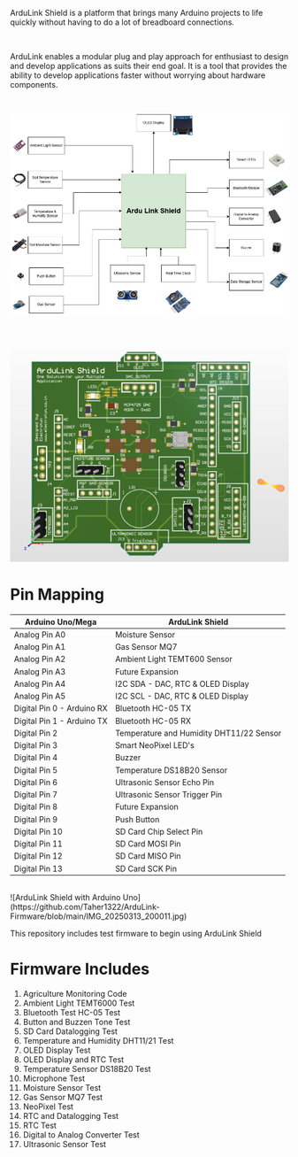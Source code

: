 ArduLink Shield is a platform that brings many Arduino projects to life quickly without having to do a lot of breadboard connections.


</br>

ArduLink enables a modular plug and play approach for enthusiast to design and develop applications as suits their end goal. It is a tool that provides the ability to develop applications faster without worrying about hardware components.

</br>

![General Block Diagram](https://github.com/Taher1322/ArduLink-Firmware/blob/main/Block_Diag-Block_Diagram_Shield.jpg)

</br>

![ArduLink Shield](https://github.com/Taher1322/ArduLink-Firmware/blob/main/Screenshot%202025-03-13%20195432.png)

# Pin Mapping

| Arduino Uno/Mega  | ArduLink Shield |
| ------------- | ------------- |
| Analog Pin A0 | Moisture Sensor  |
| Analog Pin A1  | Gas Sensor MQ7  |
| Analog Pin A2 |  Ambient Light TEMT600 Sensor|
| Analog Pin A3 |  Future Expansion |
| Analog Pin A4 | I2C SDA - DAC, RTC & OLED Display |
| Analog Pin A5 | I2C SCL - DAC, RTC & OLED Display |
| Digital Pin 0 - Arduino RX | Bluetooth HC-05 TX |
| Digital Pin 1 - Arduino TX | Bluetooth HC-05 RX |
| Digital Pin 2 | Temperature and Humidity DHT11/22 Sensor |
| Digital Pin 3 | Smart NeoPixel LED's |
| Digital Pin 4 | Buzzer |
| Digital Pin 5 | Temperature DS18B20 Sensor |
| Digital Pin 6 | Ultrasonic Sensor Echo Pin |
| Digital Pin 7 | Ultrasonic Sensor Trigger Pin |
| Digital Pin 8 | Future Expansion |
| Digital Pin 9 | Push Button |
| Digital Pin 10 | SD Card Chip Select Pin |
| Digital Pin 11 | SD Card MOSI Pin |
| Digital Pin 12 | SD Card MISO Pin |
| Digital Pin 13 | SD Card SCK Pin |

</br>
![ArduLink Shield with Arduino Uno](https://github.com/Taher1322/ArduLink-Firmware/blob/main/IMG_20250313_200011.jpg)

</br>

This repository includes test firmware to begin using ArduLink Shield

# Firmware Includes

1. Agriculture Monitoring Code
2. Ambient Light TEMT6000 Test
3. Bluetooth Test HC-05 Test
4. Button and Buzzen Tone Test
5. SD Card Datalogging Test
6. Temperature and Humidity DHT11/21 Test
7. OLED Display Test
8. OLED Display and RTC Test
9. Temperature Sensor DS18B20 Test
10. Microphone Test
11. Moisture Sensor Test
12. Gas Sensor MQ7 Test
13. NeoPixel Test
14. RTC and Datalogging Test
15. RTC Test
16. Digital to Analog Converter Test
17. Ultrasonic Sensor Test

